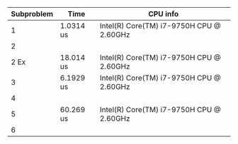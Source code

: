 | Subproblem | Time        | CPU info                               |
| ---------- | ----------- | -------------------------------------- |
| 1          |   1.0314 us |Intel(R) Core(TM) i7-9750H CPU @ 2.60GHz|
| 2          |             |                                        |
| 2 Ex       |   18.014 us |Intel(R) Core(TM) i7-9750H CPU @ 2.60GHz|
| 3          |   6.1929 us |Intel(R) Core(TM) i7-9750H CPU @ 2.60GHz|
| 4          |             |                                        |
| 5          |   60.269 us |Intel(R) Core(TM) i7-9750H CPU @ 2.60GHz|
| 6          |             |                                        |